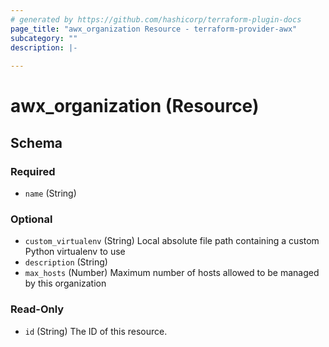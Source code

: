 ```yaml
---
# generated by https://github.com/hashicorp/terraform-plugin-docs
page_title: "awx_organization Resource - terraform-provider-awx"
subcategory: ""
description: |-
  
---
```


# awx_organization (Resource)





<!-- schema generated by tfplugindocs -->
## Schema

### Required

- `name` (String)

### Optional

- `custom_virtualenv` (String) Local absolute file path containing a custom Python virtualenv to use
- `description` (String)
- `max_hosts` (Number) Maximum number of hosts allowed to be managed by this organization

### Read-Only

- `id` (String) The ID of this resource.
